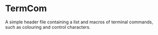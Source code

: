 # TermCom
A simple header file containing a list and macros of terminal commands, such as colouring and control characters.
